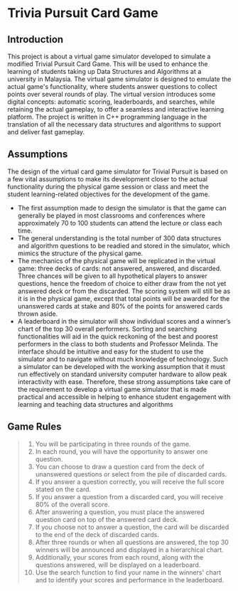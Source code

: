 # Trivia Pursuit Card Game

## Introduction
This project is about a virtual game simulator developed to simulate a modified Trivial Pursuit Card Game. This will be used to enhance the learning of students taking up Data Structures and Algorithms at a university in Malaysia. The virtual game simulator is designed to emulate the actual game's functionality, where students answer questions to collect points over several rounds of play. The virtual version introduces some digital concepts: automatic scoring, leaderboards, and searches, while retaining the actual gameplay, to offer a seamless and interactive learning platform. The project is written in C++ programming language in the translation of all the necessary data structures and algorithms to support and deliver fast gameplay. 


## Assumptions
The design of the virtual card game simulator for Trivial Pursuit is based on a few vital assumptions to make its development closer to the actual functionality during the physical game session or class and meet the student learning-related objectives for the development of the game.
- The first assumption made to design the simulator is that the game can generally be played in most classrooms and conferences where approximately 70 to 100 students can attend the lecture or class each time.
- The general understanding is the total number of 300 data structures and algorithm questions to be readied and stored in the simulator, which mimics the structure of the physical game.
- The mechanics of the physical game will be replicated in the virtual game: three decks of cards: not answered, answered, and discarded. Three chances will be given to all hypothetical players to answer questions, hence the freedom of choice to either draw from the not yet answered deck or from the discarded. The scoring system will still be as it is in the physical game, except that total points will be awarded for the unanswered cards at stake and 80% of the points for answered cards thrown aside.
- A leaderboard in the simulator will show individual scores and a winner’s chart of the top 30 overall performers. Sorting and searching functionalities will aid in the quick reckoning of the best and poorest performers in the class to both students and Professor Melinda. The interface should be intuitive and easy for the student to use the simulator and to navigate without much knowledge of technology. Such a simulator can be developed with the working assumption that it must run effectively on standard university computer hardware to allow peak interactivity with ease. Therefore, these strong assumptions take care of the requirement to develop a virtual game simulator that is made practical and accessible in helping to enhance student engagement with learning and teaching data structures and algorithms

## Game Rules
> 1. You will be participating in three rounds of the game.</li>
> 2. In each round, you will have the opportunity to answer one question.</li>
> 3. You can choose to draw a question card from the deck of unanswered questions or select from the pile of discarded cards.</li>
> 4. If you answer a question correctly, you will receive the full score stated on the card.</li>
> 5. If you answer a question from a discarded card, you will receive 80% of the overall score.</li>
> 6. After answering a question, you must place the answered question card on top of the answered card deck.</li>
> 7. If you choose not to answer a question, the card will be discarded to the end of the deck of discarded cards.</li>
> 8. After three rounds or when all questions are answered, the top 30 winners will be announced and displayed in a hierarchical chart.</li>
> 9. Additionally, your scores from each round, along with the questions answered, will be displayed on a leaderboard.</li>
> 10. Use the search function to find your name in the winners' chart and to identify your scores and performance in the leaderboard.</li>

